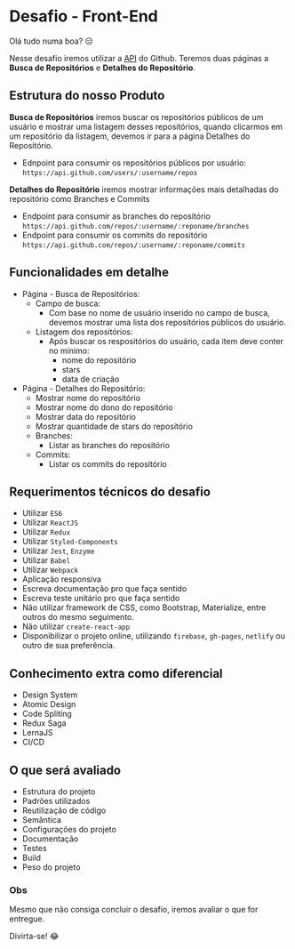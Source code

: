 # Desafio - Front-End

Olá tudo numa boa? :expressionless:

Nesse desafio iremos utilizar a <a href="https://developer.github.com/v3/" target="_blank">API</a> do Github. Teremos duas páginas a **Busca de Repositórios** e **Detalhes do Repositório**.

## Estrutura do nosso Produto

**Busca de Repositórios** iremos buscar os repositórios públicos de um usuário e mostrar uma listagem desses repositórios, quando clicarmos em um repositório da listagem, devemos ir para a página Detalhes do Repositório.

- Ednpoint para consumir os repositórios públicos por usuário: `https://api.github.com/users/:username/repos`

**Detalhes do Repositório** iremos mostrar informações mais detalhadas do repositório como Branches e Commits

- Endpoint para consumir as branches do repositório `https://api.github.com/repos/:username/:reponame/branches`
- Endpoint para consumir os commits do repositório `https://api.github.com/repos/:username/:reponame/commits`

## Funcionalidades em detalhe

- Página - Busca de Repositórios:
  - Campo de busca:
    - Com base no nome de usuário inserido no campo de busca, devemos mostrar uma lista dos repositórios públicos do usuário.
  - Listagem dos repositórios:
    - Após buscar os respositórios do usuário, cada item deve conter no mínimo:
      - nome do repositório
      - stars
      - data de criação
- Página - Detalhes do Repositório:
  - Mostrar nome do repositório
  - Mostrar nome do dono do repositório
  - Mostrar data do repositório
  - Mostrar quantidade de stars do repositório
  - Branches:
    - Listar as branches do repositório
  - Commits:
    - Listar os commits do repositório

## Requerimentos técnicos do desafio

- Utilizar `ES6`
- Utilizar `ReactJS`
- Utilizar `Redux`
- Utilizar `Styled-Components`
- Utilizar `Jest`, `Enzyme`
- Utilizar `Babel`
- Utilizar `Webpack`
- Aplicação responsiva
- Escreva documentação pro que faça sentido
- Escreva teste unitário pro que faça sentido
- Não utilizar framework de CSS, como Bootstrap, Materialize, entre outros do mesmo seguimento.
- Não utilizar `create-react-app`
- Disponibilizar o projeto online, utilizando `firebase`, `gh-pages`, `netlify` ou outro de sua preferência.

## Conhecimento extra como diferencial

- Design System
- Atomic Design
- Code Spliting
- Redux Saga
- LernaJS
- CI/CD

## O que será avaliado

- Estrutura do projeto
- Padrões utilizados
- Reutilização de código
- Semântica
- Configurações do projeto
- Documentação
- Testes
- Build
- Peso do projeto

### Obs

Mesmo que não consiga concluir o desafío, iremos avaliar o que for entregue.

Divirta-se! :joy:
